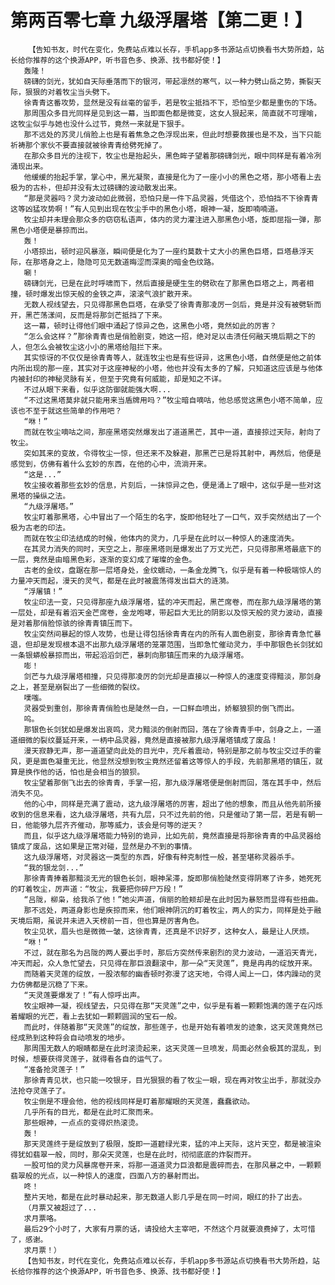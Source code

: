 # 第两百零七章 九级浮屠塔【第二更！】
        【告知书友，时代在变化，免费站点难以长存，手机app多书源站点切换看书大势所趋，站长给你推荐的这个换源APP，听书音色多、换源、找书都好使！】
       轰隆！
       磅礴的剑光，犹如自天际垂落而下的银河，带起凛然的寒气，以一种力劈山岳之势，撕裂天际，狠狠的对着牧尘当头劈下。
       徐青青这番攻势，显然是没有丝毫的留手，若是牧尘抵挡不下，恐怕至少都是重伤的下场。
       那周围众多目光同样是见到这一幕，当即面色都是微变，这女人狠起来，简直就不可理喻，这牧尘似乎与她也没什么过节，竟然一来就是下狠手。
       那不远处的苏灵儿俏脸上也是有着焦急之色浮现出来，但此时想要救援也是不及，当下只能祈祷那个家伙不要直接就被徐青青给劈死掉了。
       在那众多目光的注视下，牧尘也是抬起头，黑色眸子望着那磅礴剑光，眼中同样是有着冷冽涌现出来。
       他缓缓的抬起手掌，掌心中，黑光凝聚，直接是化为了一座小小的黑色之塔，那小塔看上去极为的古朴，但却并没有太过磅礴的波动散发出来。
       “那是灵器吗？灵力波动如此微弱，恐怕只是一件下品灵器，凭借这个，恐怕挡不下徐青青这等凶猛攻势啊！”有人见到出现在牧尘手中的黑色小塔，眼神一凝，旋即喃喃道。
       牧尘却并未理会那众多的窃窃私语声，体内的灵力灌注进入那黑色小塔，旋即屈指一弹，那黑色小塔便是暴掠而出。
       轰！
       小塔掠出，顿时迎风暴涨，瞬间便是化为了一座约莫数十丈大小的黑色巨塔，巨塔悬浮天际，在那塔身之上，隐隐可见无数道晦涩而深奥的暗金色纹路。
       唰！
       磅礴剑光，已是在此时呼啸而下，然后直接是硬生生的劈砍在了那黑色巨塔之上，两者相撞，顿时爆发出惊天般的金铁之声，滚滚气浪扩散开来。
       无数人视线望去，只见得那黑色巨塔，在承受了徐青青那凌厉一剑后，竟是并没有被劈斩而开，黑芒荡漾间，反而是将那剑芒抵挡了下来。
       这一幕，顿时让得他们眼中涌起了惊异之色，这黑色小塔，竟然如此的厉害？
       “怎么会这样？”那徐青青也是俏脸剧变，她这一招，绝对足以击溃任何融天境后期之下的人，但怎么会被牧尘这小小的黑塔给阻拦下来。
       其实惊讶的不仅仅是徐青青等人，就连牧尘也是有些讶异，这黑色小塔，自然便是他之前体内所出现的那一座，其实对于这座神秘的小塔，他也并没有太多的了解，只知道这应该是与他体内被封印的神秘灵脉有关，但至于究竟有何威能，却是知之不详。
       不过从眼下来看，似乎这防御就能强大啊...
       “不过这黑塔莫非就只能用来当盾牌用吗？”牧尘暗自嘀咕，他总感觉这黑色小塔不简单，应该也不至于就这些简单的作用吧？
       “咻！”
       而就在牧尘嘀咕之间，那座黑塔突然爆发出了道道黑芒，其中一道，直接掠过天际，射向了牧尘。
       突如其来的变故，令得牧尘一惊，但还来不及躲避，那黑芒已是将其射中，再然后，他便是感觉到，仿佛有着什么玄妙的东西，在他的心中，流淌开来。
       “这是...”
       牧尘接收着那些玄妙的信息，片刻后，一抹惊异之色，便是涌上了眼中，这似乎是一些对这黑塔的操纵之法。
       “九级浮屠塔。”
       牧尘盯着那黑塔，心中冒出了一个陌生的名字，旋即他轻吐了一口气，双手突然结出了一个极为古老的印法。
       而就在牧尘印法结成的时候，他体内的灵力，几乎是在此时以一种惊人的速度消失。
       在其灵力消失的同时，天空之上，那座黑塔则是爆发出了万丈光芒，只见得那黑塔最底下的一层，竟然是由暗黑色彩，逐渐的变幻成了璀璨的金色。
       古老的金纹，盘踞在那一层塔身处，金纹蠕动，一条金龙腾飞，似乎是有着一种极端惊人的力量冲天而起，漫天的灵气，都是在此时被震荡得发出巨大的涟漪。
       “浮屠镇！”
       牧尘印法一变，只见得那座九级浮屠塔，猛的冲天而起，黑芒席卷，而在那九级浮屠塔的第一层处，却是有着滔天金芒席卷，金龙咆哮，带起巨大无比的阴影以及惊天般的灵力波动，直接是对着那俏脸惊骇的徐青青镇压而下。
       牧尘突然间暴起的惊人攻势，也是让得包括徐青青在内的所有人面色剧变，那徐青青急忙暴退，但却是发现根本退不出那九级浮屠塔的笼罩范围，当即急忙催动灵力，手中那银色长剑犹如一条银蟒般暴掠而出，带起滔滔剑芒，暴刺向那镇压而来的九级浮屠塔。
       嘭！
       剑芒与九级浮屠塔相撞，只见得那凌厉的剑光却是直接以一种惊人的速度变得黯淡，那剑身之上，甚至是崩裂出了一些细微的裂纹。
       噗嗤。
       灵器受到重创，那徐青青俏脸也是陡然一白，一口鲜血喷出，娇躯狼狈的倒飞而出。
       呜。
       那银色长剑犹如是爆发出哀鸣，灵力黯淡的倒射而回，落在了徐青青手中，剑身之上，一道道细微的裂纹蔓延开来，一柄中品灵器，竟然是直接被那九级浮屠塔镇成了废品！
       漫天寂静无声，那一道道望向此处的目光中，充斥着震动，特别是那之前与牧尘交过手的霍风，更是面色凝重无比，他显然没想到牧尘竟然还留着这等惊人的手段，先前那黑塔的镇压，就算是换作他的话，怕也是会相当的狼狈。
       牧尘望着那倒飞出去的徐青青，手掌一招，那九级浮屠塔便是倒射而回，落在其手中，然后消失不见。
       他的心中，同样是充满了震动，这九级浮屠塔的厉害，超出了他的想象，而且从他先前所接收到的信息来看，这九级浮屠塔，共有九层，只不过先前的他，只是催动了第一层，若是有朝一日，他能够九层齐齐催动，那等威力，该会是何等的逆天？
       而且，似乎这九级浮屠塔能力特别的诡异，比如先前，竟然直接是将那徐青青的中品灵器给镇成了废品，这如果是正常对碰，显然是办不到的事情。
       这九级浮屠塔，对灵器这一类型的东西，好像有种克制性一般，甚至堪称灵器杀手。
       “我的银龙剑...”
       那徐青青捧着那黯淡无光的银色长剑，眼神呆滞，旋即那俏脸陡然变得阴寒了许多，她死死的盯着牧尘，厉声道：“牧尘，我要把你碎尸万段！”
       “吕陇，柳枭，给我杀了他！”她尖声道，俏丽的脸颊却是在此时因为暴怒而显得有些扭曲。
       那不远处，两道身影也是疾掠而来，他们眼神阴沉的盯着牧尘，两人的实力，同样是处于融天境后期，虽说并未进入天榜前一百，但也算是厉害角色。
       牧尘见状，眉头也是微微一皱，这徐青青，还真是不识好歹，这种女人，最是让人厌烦。
       “咻！”
       不过，就在那名为吕陇的两人要出手时，那后方突然传来剧烈的灵力波动，一道滔天青光，冲天而起，众人急忙望去，只见得在那巨浪翻滚中，那一朵“天灵莲”，竟是冉冉的绽放开来。
       而随着天灵莲的绽放，一股浓郁的幽香顿时弥漫了这天地，令得人闻上一口，体内躁动的灵力仿佛都是沉稳了下来。
       “天灵莲要爆发了！”有人惊呼出声。
       牧尘眼神一凝，视线望去，只见得在那“天灵莲”之中，似乎是有着一颗颗饱满的莲子在闪烁着耀眼的光芒，看上去犹如一颗颗圆润的宝石一般。
       而此时，伴随着那“天灵莲”的绽放，那些莲子，也是开始有着喷发的迹象，这天灵莲竟然已经成熟到这种将会自动喷发的地步。
       那周围无数人的眼睛都是在此时滚烫起来，这天灵莲一旦喷发，局面必然会极其的混乱，到时候，想要获得灵莲子，就得看各自的运气了。
       “准备抢灵莲子！”
       那徐青青见状，也只能一咬银牙，目光狠狠的看了牧尘一眼，现在再对牧尘出手，那就没办法抢夺灵莲子了。
       牧尘倒是不理会他，他的视线同样是盯着那耀眼的天灵莲，蠢蠢欲动。
       几乎所有的目光，都是在此时汇聚而来。
       那些眼神，一点点的变得炽热滚烫。
       轰！
       那天灵莲终于是绽放到了极限，旋即一道碧绿光束，猛的冲上天际，这片天空，都是被渲染得犹如翡翠一般，同时，那朵天灵莲，也是在此时，彻彻底底的炸裂而开。
       一股可怕的灵力风暴席卷开来，将那一道道灵力巨浪都是震碎而去，在那风暴之中，一颗颗翡翠般的光点，以一种惊人的速度，四面八方的暴射而出。
       咚！
       整片天地，都是在此时暴动起来，那无数道人影几乎是在同一时间，眼红的扑了出去。
       （月票又被超过了...
       求月票咯。
       最后29个小时了，大家有月票的话，请投给大主宰吧，不然这个月就要浪费掉了，太可惜了，感谢。
       求月票！）
       【告知书友，时代在变化，免费站点难以长存，手机app多书源站点切换看书大势所趋，站长给你推荐的这个换源APP，听书音色多、换源、找书都好使！】